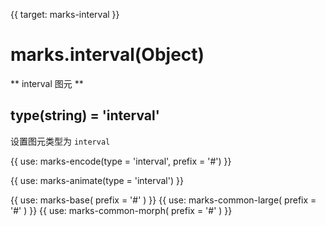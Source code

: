 {{ target: marks-interval }}

# marks.interval(Object)

** interval 图元 **

## type(string) = 'interval'

设置图元类型为 `interval`

{{ use: marks-encode(type = 'interval', prefix = '#') }}

{{ use: marks-animate(type = 'interval') }}

{{ use: marks-base( prefix = '#' ) }}
{{ use: marks-common-large( prefix = '#' ) }}
{{ use: marks-common-morph( prefix = '#' ) }}

